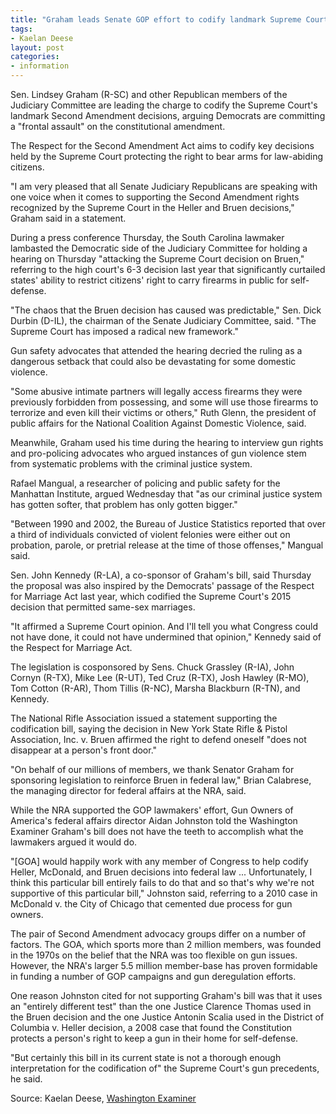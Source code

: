 ```yaml
---
title: "Graham leads Senate GOP effort to codify landmark Supreme Court gun decisions"
tags:
- Kaelan Deese
layout: post
categories:
- information
---
```


Sen. Lindsey Graham (R-SC) and other Republican members of the Judiciary Committee are leading the charge to codify the Supreme Court's landmark Second Amendment decisions, arguing Democrats are committing a "frontal assault" on the constitutional amendment.

The Respect for the Second Amendment Act aims to codify key decisions held by the Supreme Court protecting the right to bear arms for law-abiding citizens.

"I am very pleased that all Senate Judiciary Republicans are speaking with one voice when it comes to supporting the Second Amendment rights recognized by the Supreme Court in the Heller and Bruen decisions," Graham said in a statement.

During a press conference Thursday, the South Carolina lawmaker lambasted the Democratic side of the Judiciary Committee for holding a hearing on Thursday "attacking the Supreme Court decision on Bruen," referring to the high court's 6-3 decision last year that significantly curtailed states' ability to restrict citizens' right to carry firearms in public for self-defense.

"The chaos that the Bruen decision has caused was predictable," Sen. Dick Durbin (D-IL), the chairman of the Senate Judiciary Committee, said. "The Supreme Court has imposed a radical new framework."

Gun safety advocates that attended the hearing decried the ruling as a dangerous setback that could also be devastating for some domestic violence.

"Some abusive intimate partners will legally access firearms they were previously forbidden from possessing, and some will use those firearms to terrorize and even kill their victims or others," Ruth Glenn, the president of public affairs for the National Coalition Against Domestic Violence, said.

Meanwhile, Graham used his time during the hearing to interview gun rights and pro-policing advocates who argued instances of gun violence stem from systematic problems with the criminal justice system.

Rafael Mangual, a researcher of policing and public safety for the Manhattan Institute, argued Wednesday that "as our criminal justice system has gotten softer, that problem has only gotten bigger."

"Between 1990 and 2002, the Bureau of Justice Statistics reported that over a third of individuals convicted of violent felonies were either out on probation, parole, or pretrial release at the time of those offenses," Mangual said.

Sen. John Kennedy (R-LA), a co-sponsor of Graham's bill, said Thursday the proposal was also inspired by the Democrats' passage of the Respect for Marriage Act last year, which codified the Supreme Court's 2015 decision that permitted same-sex marriages.

"It affirmed a Supreme Court opinion. And I'll tell you what Congress could not have done, it could not have undermined that opinion," Kennedy said of the Respect for Marriage Act.

The legislation is cosponsored by Sens. Chuck Grassley (R-IA), John Cornyn (R-TX), Mike Lee (R-UT), Ted Cruz (R-TX), Josh Hawley (R-MO), Tom Cotton (R-AR), Thom Tillis (R-NC), Marsha Blackburn (R-TN), and Kennedy.

The National Rifle Association issued a statement supporting the codification bill, saying the decision in New York State Rifle & Pistol Association, Inc. v. Bruen affirmed the right to defend oneself "does not disappear at a person's front door."

"On behalf of our millions of members, we thank Senator Graham for sponsoring legislation to reinforce Bruen in federal law," Brian Calabrese, the managing director for federal affairs at the NRA, said.

While the NRA supported the GOP lawmakers' effort, Gun Owners of America's federal affairs director Aidan Johnston told the Washington Examiner Graham's bill does not have the teeth to accomplish what the lawmakers argued it would do.

"\[GOA\] would happily work with any member of Congress to help codify Heller, McDonald, and Bruen decisions into federal law ... Unfortunately, I think this particular bill entirely fails to do that and so that's why we're not supportive of this particular bill," Johnston said, referring to a 2010 case in McDonald v. the City of Chicago that cemented due process for gun owners.

The pair of Second Amendment advocacy groups differ on a number of factors. The GOA, which sports more than 2 million members, was founded in the 1970s on the belief that the NRA was too flexible on gun issues. However, the NRA's larger 5.5 million member-base has proven formidable in funding a number of GOP campaigns and gun deregulation efforts.

One reason Johnston cited for not supporting Graham's bill was that it uses an "entirely different test" than the one Justice Clarence Thomas used in the Bruen decision and the one Justice Antonin Scalia used in the District of Columbia v. Heller decision, a 2008 case that found the Constitution protects a person's right to keep a gun in their home for self-defense.

"But certainly this bill in its current state is not a thorough enough interpretation for the codification of" the Supreme Court's gun precedents, he said.

Source: Kaelan Deese, [Washington Examiner](https://www.washingtonexaminer.com/policy/courts/graham-leads-effort-to-codify-landmark-scotus-gun-decisions)

